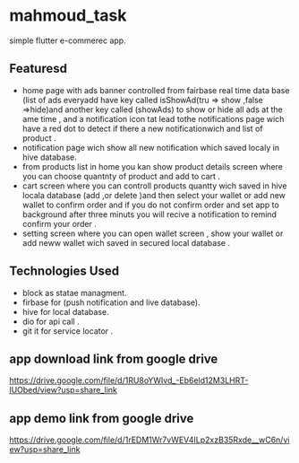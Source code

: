 # mahmoud_task

simple flutter e-commerec app.

## Featuresd

- home page with ads banner controlled from fairbase real time data base (list of ads everyadd have key called isShowAd(tru => show ,false =>hide)and another key called
  (showAds) to show or hide all ads at the ame time  , and a notification icon tat lead tothe notifications page wich have a red dot to detect if there a new notificationwich and list of product .
- notification page wich show all new notification which saved localy in hive database.
- from products list in home you kan show product details screen where you can choose quantnty of product and add to cart .
- cart screen where you can controll products quantty wich saved in hive locala database (add ,or  delete )and then select your wallet or add new wallet to confirm order and if you do not confirm order and set app to background after three minuts you will recive a notification to remind confirm your order .
- setting screen where you can open wallet screen , show your wallet or add neww wallet wich saved in secured local database .

## Technologies Used
- block as statae managment.
- firbase for (push notification and live database).
- hive for local database.
- dio for api call .
- git it for service locator .

  
## app download link from google drive 
https://drive.google.com/file/d/1RU8oYWIvd_-Eb6eld12M3LHRT-lUObed/view?usp=share_link


## app demo link from google drive 
https://drive.google.com/file/d/1rEDM1Wr7vWEV4ILp2xzB35Rxde__wC6n/view?usp=share_link

